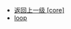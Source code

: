 - [返回上一级 [core]](web前端/工具库/Swiper/swiper-8.4.7/swiper/core/)
- [loop](web前端/工具库/Swiper/swiper-8.4.7/swiper/core/loop/)
